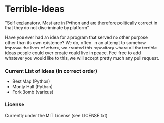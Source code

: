 # Terrible-Ideas

"Self explanatory. Most are in Python and are therefore politically correct in that they do not discriminate by platform"

Have you ever had an idea for a program that served no other purpose other than its own existence? We do, often. In an attempt to somehow improve the lives of others, we created this repository where all the terrible ideas people could ever create could live in peace. Feel free to add whatever you would like to this, we will accept pretty much any pull request.

### Current List of Ideas (In correct order)
- Best Map (Python)
- Monty Hall (Python)
- Fork Bomb (various)

### License
Currently under the MIT License (see LICENSE.txt)
